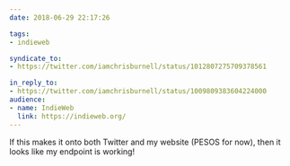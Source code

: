 ```yaml
---
date: 2018-06-29 22:17:26

tags:
- indieweb

syndicate_to:
- https://twitter.com/iamchrisburnell/status/1012807275709378561

in_reply_to:
- https://twitter.com/iamchrisburnell/status/1009809383604224000
audience:
- name: IndieWeb
  link: https://indieweb.org/
---
```


If this makes it onto both Twitter and my website (PESOS for now), then it looks like my endpoint is working!
